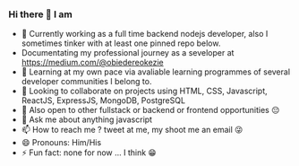 ### Hi there 👋 I am

<!--
**okezieobi/okezieobi** is a ✨ _special_ ✨ repository because its `README.md` (this file) appears on your GitHub profile.

Here are some ideas to get you started:
-->

- 🔭 Currently working as a full time backend nodejs developer, also I sometimes tinker with at least one pinned repo below.
- Documentating my professional journey as a seveloper at https://medium.com/@obiedereokezie
- 🌱 Learning at my own pace via avaliable learning programmes of several developer communities I belong to.
- 👯 Looking to collaborate on projects using HTML, CSS, Javascript, ReactJS, ExpressJS, MongoDB, PostgreSQL
- 🤔 Also open to other fullstack or backend or frontend opportunities :pensive:
- 💬 Ask me about anything javascript
- 📫 How to reach me ? tweet at me, my shoot me an email :stuck_out_tongue_winking_eye:
- 😄 Pronouns: Him/His
- ⚡ Fun fact: none for now ... I think :grin:
